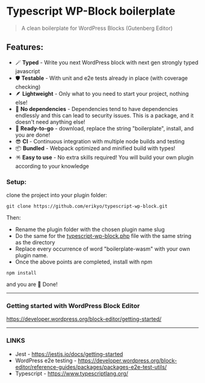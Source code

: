 # Typescript WP-Block boilerplate

> A clean boilerplate for WordPress Blocks (Gutenberg Editor) 

## Features:

- 🪄️ **Typed** - Write you next WordPress block with next gen strongly typed javascript  
- 🛡️️ **Testable** - With unit and e2e tests already in place (with coverage checking)
- 🪶 **Lightweight** - Only what to you need to start your project, nothing else!
- 🎈 **No dependencies** - Dependencies tend to have dependencies endlessly and this can lead to security issues. This is a package, and it doesn't need anything else!
- 🚀 **Ready-to-go** - download, replace the string "boilerplate", install, and you are done!  
- 😎 **CI** - Continuous integration with multiple node builds and testing
- 📦 **Bundled** - Webpack optimized and minified build with types!
- 🪅 **Easy to use** - No extra skills required! You will build your own plugin according to your knowledge

### Setup:

clone the project into your plugin folder:

```shell
git clone https://github.com/erikyo/typescript-wp-block.git
```
Then: 
- Rename the plugin folder with the chosen plugin name slug
- Do the same for the [typescript-wp-block.php](typescript-wp-block.php) file with the same string as the directory
- Replace every occurrence of word "boilerplate-wasm" with your own plugin name.
- Once the above points are completed, install with npm

```shell
npm install
```

and you are 🎉 Done!

---

### Getting started with WordPress Block Editor
https://developer.wordpress.org/block-editor/getting-started/

---


### LINKS
- Jest - https://jestjs.io/docs/getting-started
- WordPress e2e testing - https://developer.wordpress.org/block-editor/reference-guides/packages/packages-e2e-test-utils/
- Typescript - https://www.typescriptlang.org/

